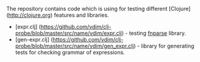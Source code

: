 The repository contains code which is using for testing different
[Clojure] (http://clojure.org) features and libraries.

* [expr.clj] (https://github.com/vdim/clj-probe/blob/master/src/name/vdim/expr.clj) - 
testing [fnparse](https://github.com/joshua-choi/fnparse) library.
* [gen-expr.clj] (https://github.com/vdim/clj-probe/blob/master/src/name/vdim/gen_expr.clj) - 
library for generating tests for checking grammar of expressions.
